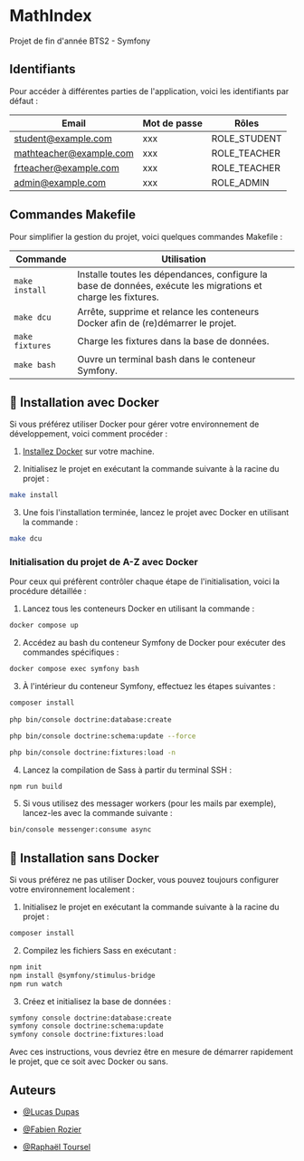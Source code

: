 # MathIndex

Projet de fin d'année BTS2 - Symfony

## Identifiants

Pour accéder à différentes parties de l'application, voici les identifiants par défaut :

| Email                     | Mot de passe | Rôles                                    |
|---------------------------|--------------|------------------------------------------|
| student@example.com       | xxx          | ROLE_STUDENT                             |
| mathteacher@example.com   | xxx          | ROLE_TEACHER                             |
| frteacher@example.com     | xxx          | ROLE_TEACHER                             |
| admin@example.com         | xxx          | ROLE_ADMIN                               |

## Commandes Makefile

Pour simplifier la gestion du projet, voici quelques commandes Makefile :

| Commande           | Utilisation                                                                                                      |
|--------------------|------------------------------------------------------------------------------------------------------------------|
| `make install`     | Installe toutes les dépendances, configure la base de données, exécute les migrations et charge les fixtures.   |
| `make dcu`         | Arrête, supprime et relance les conteneurs Docker afin de (re)démarrer le projet.                                 |
| `make fixtures`    | Charge les fixtures dans la base de données.                                                                      |
| `make bash`        | Ouvre un terminal bash dans le conteneur Symfony.                                                                 |

## 🚀 Installation avec Docker 

Si vous préférez utiliser Docker pour gérer votre environnement de développement, voici comment procéder :

1. [Installez Docker](https://www.digitalocean.com/community/tutorials/how-to-install-and-use-docker-on-ubuntu-22-04) sur votre machine.

2. Initialisez le projet en exécutant la commande suivante à la racine du projet :
```bash
make install
```
3. Une fois l'installation terminée, lancez le projet avec Docker en utilisant la commande :
```bash
make dcu
```

### Initialisation du projet de A-Z avec Docker

Pour ceux qui préfèrent contrôler chaque étape de l'initialisation, voici la procédure détaillée :

1. Lancez tous les conteneurs Docker en utilisant la commande :
```bash
docker compose up
```

2. Accédez au bash du conteneur Symfony de Docker pour exécuter des commandes spécifiques :
```bash
docker compose exec symfony bash
```

3. À l'intérieur du conteneur Symfony, effectuez les étapes suivantes :
```bash
composer install
  
php bin/console doctrine:database:create

php bin/console doctrine:schema:update --force

php bin/console doctrine:fixtures:load -n
```

4. Lancez la compilation de Sass à partir du terminal SSH :
```bash
npm run build
```

5. Si vous utilisez des messager workers (pour les mails par exemple), lancez-les avec la commande suivante :
```bash
bin/console messenger:consume async
```

## 🐌 Installation sans Docker

Si vous préférez ne pas utiliser Docker, vous pouvez toujours configurer votre environnement localement :

1. Initialisez le projet en exécutant la commande suivante à la racine du projet :
```bash
composer install
```

2. Compilez les fichiers Sass en exécutant :
```bash
npm init
npm install @symfony/stimulus-bridge
npm run watch
```

3. Créez et initialisez la base de données :
```bash
symfony console doctrine:database:create
symfony console doctrine:schema:update
symfony console doctrine:fixtures:load
```

Avec ces instructions, vous devriez être en mesure de démarrer rapidement le projet, que ce soit avec Docker ou sans.

## Auteurs

- [@Lucas Dupas](https://github.com/Magiks0)

- [@Fabien Rozier](https://github.com/fabien-design)

- [@Raphaël Toursel](https://github.com/TWhiteShadow)
